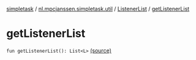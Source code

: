 [simpletask](../../index.md) / [nl.mpcjanssen.simpletask.util](../index.md) / [ListenerList](index.md) / [getListenerList](.)

# getListenerList

`fun getListenerList(): List<L>` [(source)](https://github.com/mpcjanssen/simpletask-android/blob/master/src/main/java/nl/mpcjanssen/simpletask/util/ListenerList.kt#L27)